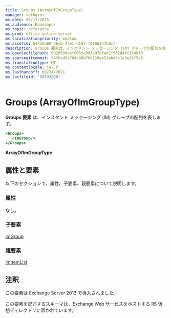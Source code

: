 ```yaml
---
title: Groups (ArrayOfImGroupType)
manager: sethgros
ms.date: 09/17/2015
ms.audience: Developer
ms.topic: reference
ms.prod: office-online-server
ms.localizationpriority: medium
ms.assetid: 544dbb60-d6cb-47e1-b157-f0166147b6cf
description: Groups 要素は、インスタント メッセージング (IM) グループの配列を表します。
ms.openlocfilehash: 692d50deef065fc993e97efe61f532d4fe1549f0
ms.sourcegitcommit: 54f6cd5a704b36b76d110ee53a6d6c1c3e15f5a9
ms.translationtype: MT
ms.contentlocale: ja-JP
ms.lasthandoff: 09/24/2021
ms.locfileid: "59537896"
---
```

# <a name="groups-arrayofimgrouptype"></a>Groups (ArrayOfImGroupType)

**Groups 要素** は、インスタント メッセージング (IM) グループの配列を表します。 
  
```XML
<Groups>
   <ImGroup/>
</Groups>
```

**ArrayOfImGroupType**

## <a name="attributes-and-elements"></a>属性と要素

以下のセクションで、属性、子要素、親要素について説明します。
  
### <a name="attributes"></a>属性

なし。
  
### <a name="child-elements"></a>子要素

[ImGroup](imgroup.md)
  
### <a name="parent-elements"></a>親要素

[ImItemList](imitemlist.md)
  
## <a name="remarks"></a>注釈

この要素は Exchange Server 2013 で導入されました。
  
この要素を記述するスキーマは、Exchange Web サービスをホストする IIS 仮想ディレクトリに置かれています。
  

